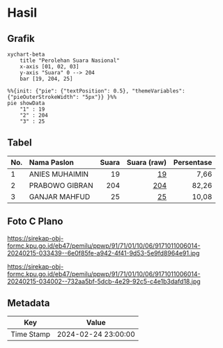 # Hasil

## Grafik

```mermaid
xychart-beta
    title "Perolehan Suara Nasional"
    x-axis [01, 02, 03]
    y-axis "Suara" 0 --> 204
    bar [19, 204, 25]
```

```mermaid
%%{init: {"pie": {"textPosition": 0.5}, "themeVariables": {"pieOuterStrokeWidth": "5px"}} }%%
pie showData
    "1" : 19
    "2" : 204
    "3" : 25
```

## Tabel

| No. | Nama Paslon    | Suara | Suara (raw) | Persentase |
|:--- |:-------------- | -----:| -----------:| ----------:|
| 1   | ANIES MUHAIMIN | 19    | [19][p-1]   | 7,66       |
| 2   | PRABOWO GIBRAN | 204   | [204][p-2]  | 82,26      |
| 3   | GANJAR MAHFUD  | 25    | [25][p-3]   | 10,08      |


[p-1]: https://github.com/gigit-pemilu/pemilu-2024/blob/main/pilpres/hitung-suara/sub/91-papua/sub/71-kota-jayapura/sub/01-jayapura-utara/sub/1006-mandala/sub/014-tps/sub/paslon-1.txt
[p-2]: https://github.com/gigit-pemilu/pemilu-2024/blob/main/pilpres/hitung-suara/sub/91-papua/sub/71-kota-jayapura/sub/01-jayapura-utara/sub/1006-mandala/sub/014-tps/sub/paslon-2.txt
[p-3]: https://github.com/gigit-pemilu/pemilu-2024/blob/main/pilpres/hitung-suara/sub/91-papua/sub/71-kota-jayapura/sub/01-jayapura-utara/sub/1006-mandala/sub/014-tps/sub/paslon-3.txt

## Foto C Plano

https://sirekap-obj-formc.kpu.go.id/eb47/pemilu/ppwp/91/71/01/10/06/9171011006014-20240215-033439--6e0f85fe-a942-4f41-9d53-5e9fd8964e91.jpg

https://sirekap-obj-formc.kpu.go.id/eb47/pemilu/ppwp/91/71/01/10/06/9171011006014-20240215-034002--732aa5bf-5dcb-4e29-92c5-c4e1b3dafd18.jpg


## Metadata

| Key        | Value               |
| ---------- | ------------------- |
| Time Stamp | 2024-02-24 23:00:00 |



